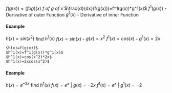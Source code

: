 $f(g(x))=(fog)(x)$
*f of g of x*
$\frac{d}{dx}(f(g(x)))=f^1(g(x))*g^1(x)$
$f^1(g(x))$ - Derivative of outer Function
$g^1(x)$ - Derivative of inner Function
#### Example
$h(x)=sin(x^2)$ find $h^1(x)$
	$f(x) = sin(x)$ - $g(x)=x^2$
	$f^1(x)=cos(x)$ - $g^1(x)=2x$

	$h(x)=f(g(x))$
	$h^1(x)=f^1(g(x))*g^1(x)$
	$h^1(x)=cos(x^2)*2x$
	$h^1(x)=2xcos(x^2)$
#### Example
$h(x)=e^{-2x}$ find $h^1(x)$
	$f(x)=e^x$ | $g(x)=-2x$
	$f^1(x)=e^x$ | $g^1(x)=-2$
